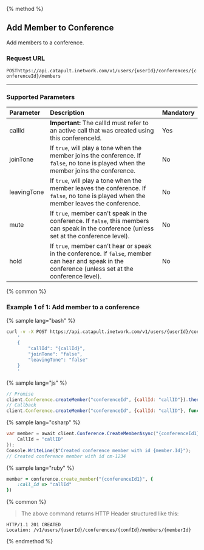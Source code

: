 {% method %}

## Add Member to Conference
Add members to a conference.

### Request URL

<code class="post">POST</code>`https://api.catapult.inetwork.com/v1/users/{userId}/conferences/{conferenceId}/members`

---

### Supported Parameters
| Parameter   | Description                                                                                                                                            | Mandatory |
|:------------|:-------------------------------------------------------------------------------------------------------------------------------------------------------|:----------|
| callId      | **Important:** The callId must refer to an active call that was created using this conferenceId.                                                       | Yes       |
| joinTone    | If `true`, will play a tone when the member joins the conference. If `false`, no tone is played when the member joins the conference.                  | No        |
| leavingTone | If `true`, will play a tone when the member leaves the conference. If `false`, no tone is played when the member leaves the conference.                | No        |
| mute        | If `true`, member can’t speak in the conference. If `false`, this members can speak in the conference (unless set at the conference level).            | No        |
| hold        | If `true`, member can’t hear or speak in the conference. If `false`, member can hear and speak in the conference (unless set at the conference level). | No        |

{% common %}

### Example 1 of 1: Add member to a conference

{% sample lang="bash" %}

```bash
curl -v -X POST https://api.catapult.inetwork.com/v1/users/{userId}/conferences/{conferenceId}/members -u {token}:{secret} -H "Content-type: application/json" -d
    '
	{
		"callId": "{callId}",
		"joinTone": "false",
		"leavingTone": "false"
	}
    '
```

{% sample lang="js" %}

```js
// Promise
client.Conference.createMember("conferenceId", {callId: "callID"}).then(function(member){});
// Callback
client.Conference.createMember("conferenceId", {callId: "callID"}, function(err, member){});
```

{% sample lang="csharp" %}

```csharp
var member = await client.Conference.CreateMemberAsync("{conferenceId1}", new CreateConferenceMemberData {
	CallId = "callID"
});
Console.WriteLine($"Created conference member with id {member.Id}");
// Created conference member with id cm-1234
```

{% sample lang="ruby" %}

```ruby
member = conference.create_member("{conferenceId1}", {
	:call_id => "callId"
})
```

{% common %}

> The above command returns HTTP Header structured like this:

```
HTTP/1.1 201 CREATED
Location: /v1/users/{userId}/conferences/{confId}/members/{memberId}
```
{% endmethod %}
